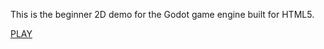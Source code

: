 This is the beginner 2D demo for the Godot game engine built for HTML5.

[PLAY](link:///demos/godot-2d-creeps/creeps.html)

